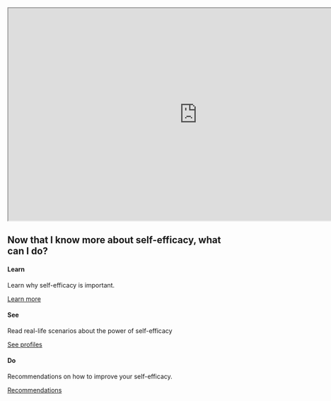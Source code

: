 <link rel="stylesheet" type="text/css" href="https://maxcdn.bootstrapcdn.com/font-awesome/4.5.0/css/font-awesome.min.css">
<link rel="stylesheet" href="http://srl.daacs.net/css/bootstrap.min.css">
<script src="https://maxcdn.bootstrapcdn.com/bootstrap/3.3.4/js/bootstrap.min.js"></script>

<div class="embed-responsive embed-responsive-16by9"><iframe width="853" height="480" src="https://www.youtube.com/embed/zWuyOJd90Ug?list=PLz6X7eB9XUp3fUcvexy8n9mAok2LWKtpl"></iframe></div>

<div class="row">
         <div class="col-lg-12">
             <h2 class="page-header">Now that I know more about self-efficacy, what can I do?</h2>
         </div>
         <div class="col-md-4 col-sm-6">
             <div class="panel panel-default text-center">
                 <div class="panel-heading">
                     <span class="fa-stack fa-5x">
                           <i class="fa fa-circle fa-stack-2x text-primary"></i>
                           <i class="fa fa-info fa-stack-1x fa-inverse"></i>
                     </span>
                 </div>
                 <div class="panel-body">
                     <h4>Learn</h4>
                     <p>Learn why self-efficacy is important.</p>
                     <a href="http://srl.daacs.net/self-efficacy_importance.html" target="_blank" class="btn btn-primary">Learn more</a>
                 </div>
             </div>
         </div>
         <div class="col-md-4 col-sm-6">
             <div class="panel panel-default text-center">
                 <div class="panel-heading">
                     <span class="fa-stack fa-5x">
                           <i class="fa fa-circle fa-stack-2x text-primary"></i>
                           <i class="fa fa-eye fa-stack-1x fa-inverse"></i>
                     </span>
                 </div>
                 <div class="panel-body">
                     <h4>See</h4>
                     <p>Read real-life scenarios about the power of self-efficacy</p>
                     <a href="http://srl.daacs.net/self-efficacy_profile.html" target="_blank" class="btn btn-primary">See profiles</a>
                 </div>
             </div>
         </div>
         <div class="col-md-4 col-sm-6">
             <div class="panel panel-default text-center">
                 <div class="panel-heading">
                     <span class="fa-stack fa-5x">
                           <i class="fa fa-circle fa-stack-2x text-primary"></i>
                           <i class="fa fa-check-square-o fa-stack-1x fa-inverse"></i>
                     </span>
                 </div>
                 <div class="panel-body">
                     <h4>Do</h4>
                     <p>Recommendations on how to improve your self-efficacy.</p>
                     <a href="http://srl.daacs.net/self-efficacy_recommendations.html" target="_blank" class="btn btn-primary">Recommendations</a>
                 </div>
             </div>
         </div>
</div>

